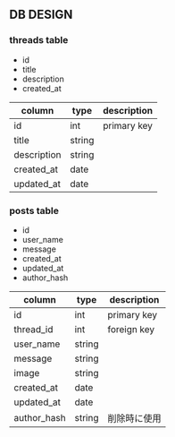 ## DB DESIGN

### threads table

- id
- title
- description
- created_at

|column     |type     |description     |
|-----------|---------|----------------|
|id         |int      |primary key     |
|title      |string   |                |
|description|string   |                |
|created_at |date     |                |
|updated_at |date     |                |


### posts table

- id
- user_name
- message
- created_at
- updated_at
- author_hash

|column     |type     |description     |
|-----------|---------|----------------|
|id         |int      |primary key     |
|thread_id  |int      |foreign key     |
|user_name  |string   |                |
|message    |string   |                |
|image      |string   |                |
|created_at |date     |                |
|updated_at |date     |                |
|author_hash|string   |削除時に使用      |